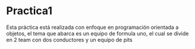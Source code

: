 # Practica1
Esta práctica está realizada con enfoque en programación orientada a objetos, el tema que abarca es un equipo de formula uno, el cual se divide en 2 team con dos conductores y un equipo de pits
